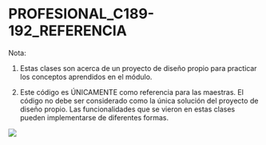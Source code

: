 # PROFESIONAL_C189-192_REFERENCIA
Nota: 
1. Estas clases son acerca de un proyecto de diseño propio para practicar los conceptos aprendidos en el módulo.

2. Este código es ÚNICAMENTE como referencia para las maestras. El código no debe ser considerado como la única solución del proyecto de diseño propio. Las funcionalidades que se vieron en estas clases pueden implementarse de diferentes formas.


<img src="https://github.com/alberto-iram/PROFESIONAL_C189-192_REFERENCIA/blob/main/output/PRO_Self_Design_OP.gif" />

